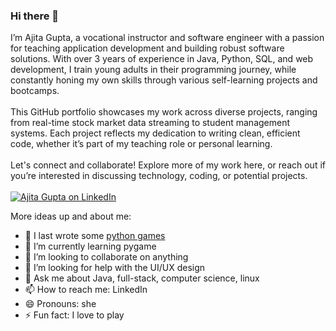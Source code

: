 ### Hi there 👋

I’m Ajita Gupta, a vocational instructor and software engineer with a passion for teaching application development and building robust software solutions. With over 3 years of experience in Java, Python, SQL, and web development, I train young adults in their programming journey, while constantly honing my own skills through various self-learning projects and bootcamps.
<br/><br/>
This GitHub portfolio showcases my work across diverse projects, ranging from real-time stock market data streaming to student management systems. Each project reflects my dedication to writing clean, efficient code, whether it’s part of my teaching role or personal learning.
<br><br>
Let's connect and collaborate! Explore more of my work here, or reach out if you’re interested in discussing technology, coding, or potential projects.
<br><br>
[![Ajita Gupta on LinkedIn](https://img.shields.io/badge/LinkedIn-0077B5?style=for-the-badge&logo=linkedin&logoColor=white)](https://www.linkedin.com/in/ajita-gupta-430900109/)

<!--
**ajitagupta/ajitagupta** is a ✨ _special_ ✨ repository because its `README.md` (this file) appears on your GitHub profile.
-->

More ideas up and about me:

- 🔭 I last wrote some [python games](https://github.com/ajitagupta/games-in-python)
- 🌱 I’m currently learning pygame
- 👯 I’m looking to collaborate on anything
- 🤔 I’m looking for help with the UI/UX design
- 💬 Ask me about Java, full-stack, computer science, linux
- 📫 How to reach me: LinkedIn
- 😄 Pronouns: she
- ⚡ Fun fact: I love to play

